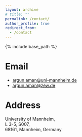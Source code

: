 ```yaml
---
layout: archive
# title: ""
permalink: /contact/
author_profile: true
redirect_from:
  - /contact
---
```


{% include base_path %}

Email
======
- argun.aman@uni-mannheim.de
- argun.aman@zew.de


Address
======
University of Mannheim, <br> L 3-5, S007, <br> 68161, Mannheim, Germany

